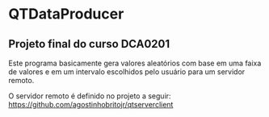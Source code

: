 # QTDataProducer

## Projeto final do curso DCA0201

Este programa basicamente gera valores aleatórios com base em uma faixa de valores e em um intervalo escolhidos pelo usuário para um servidor remoto.

O servidor remoto é definido no projeto a seguir: https://github.com/agostinhobritojr/qtserverclient


